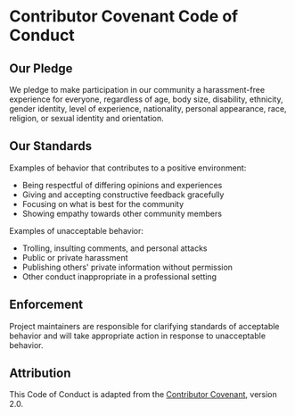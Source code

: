 # Contributor Covenant Code of Conduct

## Our Pledge

We pledge to make participation in our community a harassment-free experience for everyone, regardless of age, body size, disability, ethnicity, gender identity, level of experience, nationality, personal appearance, race, religion, or sexual identity and orientation.

## Our Standards

Examples of behavior that contributes to a positive environment:

* Being respectful of differing opinions and experiences
* Giving and accepting constructive feedback gracefully
* Focusing on what is best for the community
* Showing empathy towards other community members

Examples of unacceptable behavior:

* Trolling, insulting comments, and personal attacks
* Public or private harassment
* Publishing others' private information without permission
* Other conduct inappropriate in a professional setting

## Enforcement

Project maintainers are responsible for clarifying standards of acceptable behavior and will take appropriate action in response to unacceptable behavior.

## Attribution

This Code of Conduct is adapted from the [Contributor Covenant](https://www.contributor-covenant.org), version 2.0.
